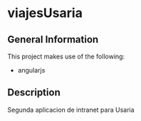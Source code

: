 # viajesUsaria


## General Information

This project makes use of the following:

- angularjs

## Description

Segunda aplicacion de intranet para Usaria
